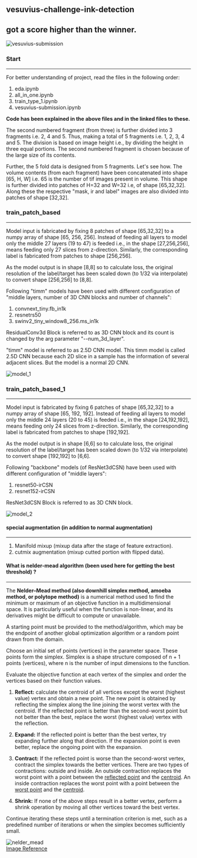 ## vesuvius-challenge-ink-detection
## got a score higher than the winner.
![vesuvius-submission](https://github.com/bishnarender/vesuvius-challenge-ink-detection/assets/49610834/d3b84aaf-a22d-43f6-9637-c96fa0682ddf)

### Start 
-----
For better understanding of project, read the files in the following order:
1. eda.ipynb 
2. all_in_one.ipynb
3. train_type_1.ipynb
4. vesuvius-submission.ipynb

<b>Code has been explained in the above files and in the linked files to these.</b>

The second numbered fragment (from three) is further divided into 3 fragments i.e. 2, 4 and 5. Thus, making a total of 5 fragments i.e. 1, 2, 3, 4 and 5. The division is based on image height i.e., by dividing the height in three equal portions. The second numbered fragment is chosen because of the large size of its contents.

Further, the 5 fold data is designed from 5 fragments. Let's see how. The volume contents (from each fragment) have been concatenated into shape [65, H, W] i.e. 65 is the number of tif images present in volume. This shape is further divided into patches of H=32 and W=32 i.e, of shape [65,32,32]. Along these the respective "mask, ir and label" images are also divided into patches of shape [32,32].

### train_patch_based
-----
Model input is fabricated by fixing 8 patches of shape [65,32,32] to a numpy array of shape [65, 256, 256]. Instead of feeding all layers to model only the middle 27 layers (19 to 47) is feeded i.e., in the shape [27,256,256], means feeding only 27 slices from z-direction. Similarly, the corresponding label is fabricated from patches to shape [256,256].

As the model output is in shape [8,8] so to calculate loss, the original resolution of the label/target has been scaled down (to 1/32 via interpolate) to convert  shape [256,256] to [8,8]. 

Following "timm" models have been used with different configuration of "middle layers, number of 3D CNN blocks and number of channels":
1. convnext_tiny.fb_in1k
2. resnetrs50
3. swinv2_tiny_window8_256.ms_in1k

ResidualConv3d Block is referred to as 3D CNN block and its count is changed by the arg parameter "--num_3d_layer".

"timm" model is referred to as 2.5D CNN model. This timm model is called 2.5D CNN because each 2D slice in a sample has the information of several adjacent slices. But the model is a normal 2D CNN.

![model_1](https://github.com/bishnarender/vesuvius-challenge-ink-detection/assets/49610834/49c2f2df-badb-4018-ae93-9c90f7a17068)

### train_patch_based_1
-----
Model input is fabricated by fixing 6 patches of shape [65,32,32] to a numpy array of shape [65, 192, 192]. Instead of feeding all layers to model only the middle 24 layers (20 to 45) is feeded i.e., in the shape [24,192,192], means feeding only 24 slices from z-direction. Similarly, the corresponding label is fabricated from patches to shape [192,192].

As the model output is in shape [6,6] so to calculate loss, the original resolution of the label/target has been scaled down (to 1/32 via interpolate) to convert  shape [192,192] to [6,6]. 

Following "backbone" models (of ResNet3dCSN) have been used with different configuration of "middle layers":
1. resnet50-irCSN
2. resnet152-irCSN

ResNet3dCSN Block is referred to as 3D CNN block.

![model_2](https://github.com/bishnarender/vesuvius-challenge-ink-detection/assets/49610834/32d4b673-16dc-443e-8695-6cf9c42f232a)

####  special augmentation (in addition to normal augmentation)
-----
1. Manifold mixup (mixup data after the stage of feature extraction).
2. cutmix augmentation (mixup cutted portion with flipped data).

#### What is nelder-mead algorithm (been used here for getting the best threshold) ?
-----
The <b>Nelder–Mead method (also downhill simplex method, amoeba method, or polytope method)</b> is a numerical method used to find the minimum or maximum of an objective function in a multidimensional space. It is particularly useful when the function is non-linear, and its derivatives might be difficult to compute or unavailable.

A starting point must be provided to the method/algorithm, which may be the endpoint of another global optimization algorithm or a random point drawn from the domain.

Choose an initial set of points (vertices) in the parameter space. These points form the simplex. Simplex is a shape structure composed of n + 1 points (vertices), where n is the number of input dimensions to the function.

Evaluate the objective function at each vertex of the simplex and order the vertices based on their function values. 
1. <b>Reflect:</b> calculate the centroid of all vertices except the worst (highest value) vertex and obtain a new point. The new point is obtained by reflecting the simplex along the line joining the worst vertex with the centroid. If the reflected point is better than the second-worst point but not better than the best, replace the worst (highest value) vertex with the reflection. 

2. <b>Expand:</b> If the reflected point is better than the best vertex, try expanding further along that direction. If the expansion point is even better, replace the ongoing point with the expansion.

3. <b>Contract:</b> If the reflected point is worse than the second-worst vertex, contract the simplex towards the better vertices. There are two types of contractions: outside and inside. An outside contraction replaces the worst point with a point between the <u>reflected point</u> and the <u>centroid</u>. An inside contraction replaces the worst point with a point between the <u>worst point</u> and the <u>centroid</u>.

4. <b>Shrink:</b> If none of the above steps result in a better vertex, perform a shrink operation by moving all other vertices toward the best vertex.
    
Continue iterating these steps until a termination criterion is met, such as a predefined number of iterations or when the simplex becomes sufficiently small.

![nelder_mead](https://github.com/bishnarender/vesuvius-challenge-ink-detection/assets/49610834/18713adf-02cd-42dc-bb46-7328884a849c)<br>
[Image Reference](https://capsis.cirad.fr/capsis/documentation/optimisation)



